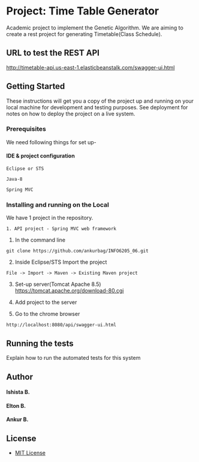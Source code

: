 # Project: Time Table Generator 
Academic project to implement the Genetic Algorithm. We are aiming to create a rest project for generating Timetable(Class Schedule).

## URL to test the REST API
http://timetable-api.us-east-1.elasticbeanstalk.com/swagger-ui.html

## Getting Started

These instructions will get you a copy of the project up and running on your local machine for development and testing purposes. See deployment for notes on how to deploy the project on a live system.

### Prerequisites

We need following things for set up-

#### IDE & project configuration
```
Eclipse or STS
```
```
Java-8
```
```
Spring MVC
```

### Installing and running on the Local

We have 1 project in the repository.

```
1. API project - Spring MVC web framework
```
1) In the command line
```
git clone https://github.com/ankurbag/INFO6205_06.git
```
2) Inside Eclipse/STS Import the project
```
File -> Import -> Maven -> Existing Maven project
```
3) Set-up server(Tomcat Apache 8.5) https://tomcat.apache.org/download-80.cgi

4) Add project to the server

5) Go to the chrome browser
```
http://localhost:8080/api/swagger-ui.html
```

## Running the tests

Explain how to run the automated tests for this system

## Author
#### Ishista B.
#### Elton B.
#### Ankur B.

## License
* [MIT License](http://www.opensource.org/licenses/mit-license.php)
 
